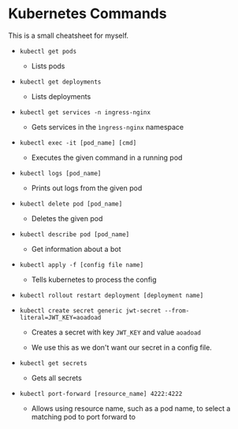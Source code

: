 # Kubernetes Commands

This is a small cheatsheet for myself.

- `kubectl get pods`
  
  - Lists pods

- `kubectl get deployments`
  
  - Lists deployments

- `kubectl get services -n ingress-nginx`
  
  - Gets services in the `ìngress-nginx` namespace

- `kubectl exec -it [pod_name] [cmd]`
  
  - Executes the given command in a running pod

- `kubectl logs [pod_name]`
  
  - Prints out logs from the given pod

- `kubectl delete pod [pod_name]`
  
  - Deletes the given pod

- `kubectl describe pod [pod_name]`
  
  - Get information about a bot

- `kubectl apply -f [config file name]`
  
  - Tells kubernetes to process the config

- `kubectl rollout restart deployment [deployment name]`

- `kubectl create secret generic jwt-secret --from-literal=JWT_KEY=aoadoad`
  
  - Creates a secret with key `JWT_KEY` and value `aoadoad`
  
  - We use this as we don't want our secret in a config file.

- `kubectl get secrets`
  
  - Gets all secrets

- `kubectl port-forward [resource_name] 4222:4222`
  
  - Allows using resource name, such as a pod name, to select a matching pod to port forward to
